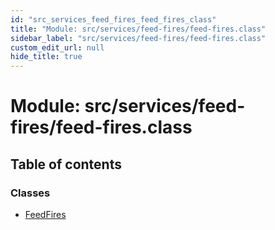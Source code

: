 ```yaml
---
id: "src_services_feed_fires_feed_fires_class"
title: "Module: src/services/feed-fires/feed-fires.class"
sidebar_label: "src/services/feed-fires/feed-fires.class"
custom_edit_url: null
hide_title: true
---
```


# Module: src/services/feed-fires/feed-fires.class

## Table of contents

### Classes

- [FeedFires](../classes/src_services_feed_fires_feed_fires_class.feedfires.md)
